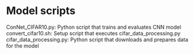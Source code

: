 # Model scripts

ConNet_CIFAR10.py: Python script that trains and evaluates CNN model  
convert_cifar10.sh: Setup script that executes cifar_data_processing.py  
cifar_data_processing.py: Python script that downloads and prepares data for the model  